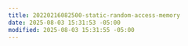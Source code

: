 ```yaml
---
title: 20220216082500-static-random-access-memory
date: 2025-08-03 15:31:53 -05:00
modified: 2025-08-03 15:31:55 -05:00
---
```

